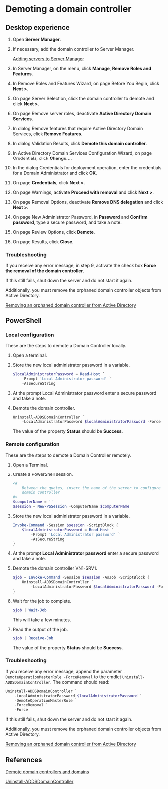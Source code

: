 # Demoting a domain controller

## Desktop experience

1. Open **Server Manager**.
1. If necessary, add the domain controller to Server Manager.

    [Adding servers to Server Manager](./Adding-servers-to-Server-Manager.md)

1. In Server Manager, on the menu, click **Manage**, **Remove Roles and Features**.
1. In Remove Roles and Features Wizard, on page Before You Begin, click **Next >**.
1. On page Server Selection, click the domain controller to demote and click **Next >**.
1. On page Remove server roles, deactivate **Active Directory Domain Services**.
1. In dialog Remove features that require Active Directory Domain Services, click **Remove Features**.
1. In dialog Validation Results, click **Demote this domain controller**.
1. In Active Directory Domain Services Configuration Wizard, on page Credentials, click **Change...**.
1. In the dialog Credentials for deployment operation, enter the credentials for a Domain Administrator and click **OK**.
1. On page **Credentials**, click **Next >**.
1. On page Warnings, activate **Proceed with removal** and click **Next >**.
1. On page Removal Options, deactivate **Remove DNS delegation** and click **Next >**.
1. On page New Administrator Password, in **Password** and **Confirm password**, type a secure password, and take a note.
1. On page Review Options, click **Demote**.
1. On page Results, click **Close**.

### Troubleshooting

If you receive any error message, in step 9, activate the check box **Force the removal of the domain controller**.

If this still fails, shut down the server and do not start it again.

Additionally, you must remove the orphaned domain controller objects from Active Directory.

[Removing an orphaned domain controller from Active Directory](./Removing-roles-and-features-on-Windows-Server.md)

## PowerShell

### Local configuration

These are the steps to demote a Domain Controller locally.

1. Open a terminal.
1. Store the new local administrator password in a variable.

    ````powershell
    $localAdministratorPassword = Read-Host `
        -Prompt 'Local Administrator password' `
        -AsSecureString
    ````

1. At the prompt Local Administrator password enter a secure password and take a note.
1. Demote the domain controller.

    ````powershell
    Uninstall-ADDSDomainController `
        -LocalAdministratorPassword $localAdministratorPassword -Force
    ````

    The value of the property **Status** should be **Success**.

### Remote configuration

These are the steps to demote a Domain Controller remotely.

1. Open a Terminal.
1. Create a PowerShell session.

    ```powershell
    <#
        Between the quotes, insert the name of the server to configure as
        domain controller
    #>
    $computerName = ''
    $session = New-PSSession -ComputerName $computerName
    ```

1. Store the new local administrator password in a variable.

    ```powershell
    Invoke-Command -Session $session -ScriptBlock {
        $localAdministratorPassword = Read-Host `
            -Prompt 'Local Administrator password' `
            -AsSecureString
    }
    ```

1. At the prompt **Local Administrator password** enter a secure password and take a note.

1. Demote the domain controller VN1-SRV1.

    ````powershell
    $job = Invoke-Command -Session $session -AsJob -ScriptBlock {
        Uninstall-ADDSDomainController `
            -LocalAdministratorPassword $localAdministratorPassword -Force
    }
    ````

1. Wait for the job to complete.

    ````powershell
    $job | Wait-Job
    ````

    This will take a few minutes.

1. Read the output of the job.

    ````powershell
    $job | Receive-Job
    ````

    The value of the property **Status** should be **Success**.

### Troubleshooting

If you receive any error message, append the parameter ```-DemoteOperationMasterRole -ForceRemoval``` to the cmdlet ```Uninstall-ADDSDomainController```. The command should read:

```powershell
Uninstall-ADDSDomainController `
    -LocalAdministratorPassword $localAdministratorPassword `
    -DemoteOperationMasterRole `
    -ForceRemoval `
    -Force
```

If this still fails, shut down the server and do not start it again.

Additionally, you must remove the orphaned domain controller objects from Active Directory.

[Removing an orphaned domain controller from Active Directory](./Removing-an-orphaned-domain-controller-from-Active-Directory.md)

## References

[Demote domain controllers and domains](https://learn.microsoft.com/en-us/windows-server/identity/ad-ds/deploy/demoting-domain-controllers-and-domains--level-200-)

[Uninstall-ADDSDomainController](https://learn.microsoft.com/en-us/powershell/module/addsdeployment/uninstall-addsdomaincontroller)
